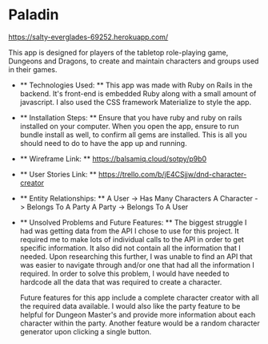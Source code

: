 # Paladin

https://salty-everglades-69252.herokuapp.com/

This app is designed for players of the tabletop role-playing game, Dungeons and Dragons, to create and maintain characters and groups used in their games.

* ** Technologies Used: **
  This app was made with Ruby on Rails in the backend. It's front-end is embedded Ruby along with a small amount of javascript. I also used the CSS framework Materialize to style the app.

* ** Installation Steps: **
  Ensure that you have ruby and ruby on rails installed on your computer. When you open the app, ensure to run bundle install as well, to confirm all gems are installed. This is all you should need to do to have the app up and running.

* ** Wireframe Link: **
  https://balsamiq.cloud/sotpy/p9b0

* ** User Stories Link: **
  https://trello.com/b/jE4CSjjw/dnd-character-creator

* ** Entity Relationships: **
  A User -> Has Many Characters
  A Character -> Belongs To A Party
  A Party -> Belongs To A User

* ** Unsolved Problems and Future Features: **
  The biggest struggle I had was getting data from the API I chose to use for this project. It required me to make lots of individual calls to the API in order to get specific information. It also did not contain all the information that I needed. Upon researching this further, I was unable to find an API that was easier to navigate through and/or one that had all the information I required. In order to solve this problem, I would have needed to hardcode all the data that was required to create a character.

  Future features for this app include a complete character creator with all the required data available. I would also like the party feature to be helpful for Dungeon Master's and provide more information about each character within the party. Another feature would be a random character generator upon clicking a single button.
